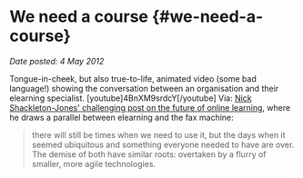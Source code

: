 # We need a course {#we-need-a-course}

_Date posted: 4 May 2012_

Tongue-in-cheek, but also true-to-life, animated video (some bad language!) showing the conversation between an organisation and their elearning specialist. [youtube]4BnXM9srdcY[/youtube] Via: [Nick Shackleton-Jones' challenging post on the future of online learning](http://www.aconventional.com/2012/05/e-learning-is-dead-long-live-online.html), where he draws a parallel between elearning and the fax machine:

> there will still be times when we need to use it, but the days when it seemed ubiquitous and something everyone needed to have are over. The demise of both have similar roots: overtaken by a flurry of smaller, more agile technologies.